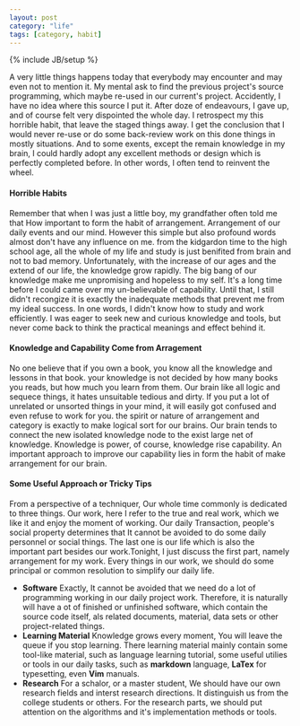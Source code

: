 ```yaml
---
layout: post
category: "life"
tags: [category, habit]
---
```

{% include JB/setup %}

A very little things happens today that everybody may encounter and may even not to  mention it. My mental ask to find the previous project's source programming, which maybe re-used in our current's project. Accidently, I have no idea where this source I put it. After doze of endeavours, I gave up, and of course felt very dispointed the whole day. I retrospect my this horrible habit, that leave the staged things away. I get the conclusion that I would never re-use or do some back-review work on this done things in mostly situations. And to some exents, except the remain knowledge in my brain, I could hardly adopt any excellent methods or design which is perfectly completed before. In other words, I often tend to reinvent the wheel.   
#### Horrible Habits ####
Remember that when I was just a little boy, my grandfather often told me that How important to form the habit of arrangement. Arrangement of our daily events and our mind. However this simple but also profound words almost don't have any influence on me. from the kidgardon time to the high school age, all the whole of my life and study is just benifited from brain and not to bad memory. Unfortunately, with the increase of our ages and the extend of our life, the knowledge grow rapidly. The big bang of our knowledge make me unpromising and hopeless to my self. It's a long time before I could came over my un-believable of capability. Until that, I still didn't recongize it is exactly the inadequate methods that prevent me from my ideal success. In one words, I didn't know how to study and work efficiently. I was eager to seek new and curious knowledge and tools, but never come back to think the practical meanings and effect behind it.  
 
#### Knowledge and Capability Come from Arragement ####
No one believe that if you own a book, you know all the knowledge and lessons in that book. your knowledge is not decided by how many books you reads, but how much you learn from them. Our brain like all logic and sequece things, it hates unsuitable tedious and dirty. If you put a lot of unrelated or unsorted things in your mind,  it will easily got confused and even refuse to work for you. the spirit or nature of arrangement and category is exactly to make logical sort for our brains. Our brain tends to connect the new isolated knowledge node to the exist large net of knowledge. Knowledge is power, of course, knowledge rise capability. An important approach to improve our capability lies in form the habit of make arrangement for our brain.  
#### Some Useful Approach or Tricky Tips ####
From a perspective of a techniquer, Our whole time commonly is dedicated to three things. Our work, here I refer to the true and real work, which we like it and enjoy the moment of working. Our daily Transaction, people's social property determines that It cannot be avoided to do some daily personnel or social things. The last one is our life which is also the important part besides our work.Tonight, I just discuss the first part, namely arrangement for my work. Every things in our work, we should do some principal or common resolution to simplify our daily life.   
- **Software**  Exactly, It cannot be avoided that we need do a lot of programming working in our daily project work. Therefore, it is naturally will have a ot of finished or unfinished software, which contain the source code itself, als related documents, material, data sets or other project-related  things.
- **Learning Material** Knowledge grows every moment, You will leave the queue if you stop learning. There learning material mainly contain some tool-like material, such as language learning tutorial, some useful utilies or tools in our daily tasks, such as **markdown** language, **LaTex** for typesetting, even **Vim** manuals.
- **Research** For a schalor, or a master student, We should have our own research fields and interst research directions. It distinguish us from the college students or others. For the research parts, we should put attention on the algorithms and it's implementation methods or tools.

